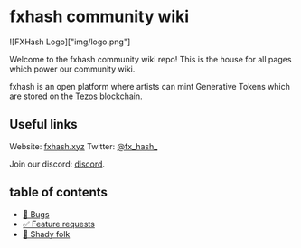 # fxhash community wiki

![FXHash Logo]["img/logo.png"]

Welcome to the fxhash community wiki repo! This is the house for all pages which power our community wiki.

fxhash is an open platform where artists can mint Generative Tokens which are stored on the [Tezos](https://tezos.com/) blockchain. 

## Useful links
Website: [fxhash.xyz](http://fxhash.xyz)
Twitter: [@fx_hash_](http://twitter.com/fx_hash)

Join our discord: [discord](https://discord.gg/PQXYvMnD). 

## table of contents

- [🐛 Bugs](./bugs)
- [✅ Feature requests](./feature-requests)
- [🦝 Shady folk](./shady-folk)

